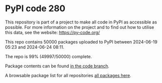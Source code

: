 # PyPI code 280

This repository is part of a project to make all code in PyPI as accessible as possible. For more information 
on the project and to find out how to utilise this data, see the website: https://py-code.org/

This repo contains 50000 packages uploaded to PyPI between 
2024-06-19 05:23 and 2024-06-24 08:11.

The repo is 99% (49997/50000) complete.

Package contents can be found [in the code branch](https://github.com/pypi-data/pypi-mirror-280/tree/code/packages).

A browsable package list for all repositories [all packages here](https://py-code.org/repositories/pypi-mirror-280).


